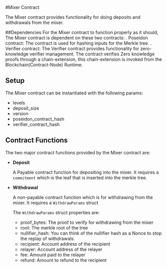 #Mixer Contract

The Mixer contract provides functionality for doing deposits and withdrawals from the mixer.

##Dependencies
For the Mixer contract to function properly as it should, The Mixer contract is dependent on these two contracts:
. Poseidon contract: The contract is used for hashing inputs for the Merkle tree.
. Verifier contract: The Verifier contract provides functionality for zero-knowledge verifier management. The contract verifies
Zero knowledge proofs through a chain-extension, this chain-extension is invoked from the Blockchain(Contract-Node) Runtime.

## Setup
The Mixer contract can be instantiated with the following params:
- levels 
- deposit_size 
- version
- poseidon_contract_hash 
- verifier_contract_hash

## Contract Functions
The two major contract functions provided by the Mixer contract are:

- **Deposit**
    
    A Payable contract function for depositing into the mixer. It requires a `commitment` which is the leaf that is inserted
    into the merkle tree.

- **Withdrawal**
    
    A non-payable contract function which is for withdrawing from the mixer. It requires a `WithdrawParams` struct
    
    The `WithdrawParams` struct properties are:
    
    - proof_bytes: The proof to verify for withdrawing from the mixer
    - root: The merkle root of the tree
    - nullifier_hash: You can think of the nullifier hash as a Nonce to stop the replay of withdrawals.
    - recipient: Account address of the recipient
    - relayer: Account address of the relayer
    - fee: Amount paid to the relayer
    - refund: Amount to refund to the recipient



